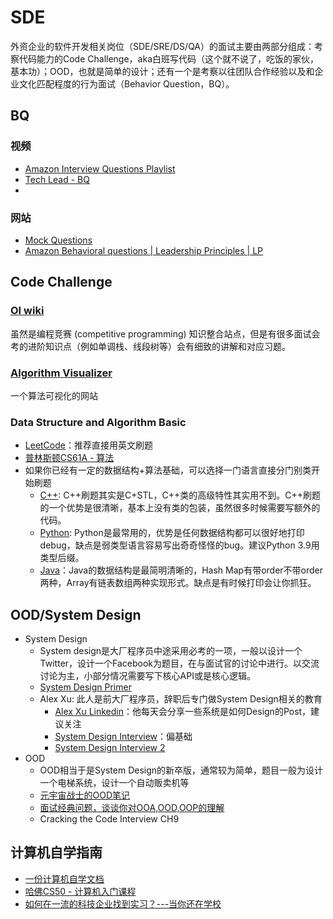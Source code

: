 # SDE

外资企业的软件开发相关岗位（SDE/SRE/DS/QA）的面试主要由两部分组成：考察代码能力的Code Challenge，aka白班写代码（这个就不说了，吃饭的家伙，基本功）；OOD，也就是简单的设计；还有一个是考察以往团队合作经验以及和企业文化匹配程度的行为面试（Behavior Question，BQ）。

## BQ 

### 视频

- [Amazon Interview Questions Playlist](https://www.youtube.com/watch?v=RMA7tI-LTWY&list=PLLucmoeZjtMR990BPePcn5WgoCM_OX0YB&index=4)
- [Tech Lead - BQ](https://www.youtube.com/watch?v=EVavVNhG5l8)
- 

### 网站

- [Mock Questions](https://www.mockquestions.com/topics/)
- [Amazon Behavioral questions | Leadership Principles | LP](https://leetcode.com/discuss/interview-question/437082/Amazon-Behavioral-questions-or-Leadership-Principles-or-LP)

## Code Challenge

### [OI wiki](https://oi-wiki.org/intro/about/)

虽然是编程竞赛 (competitive programming) 知识整合站点，但是有很多面试会考的进阶知识点（例如单调栈、线段树等）会有细致的讲解和对应习题。

### [Algorithm Visualizer](https://algorithm-visualizer.org/)

一个算法可视化的网站

### Data Structure and Algorithm Basic

- [LeetCode](https://leetcode.com/)：推荐直接用英文刷题
- [普林斯顿CS61A - 算法](https://csdiy.wiki/%E6%95%B0%E6%8D%AE%E7%BB%93%E6%9E%84%E4%B8%8E%E7%AE%97%E6%B3%95/Algo/)
- 如果你已经有一定的数据结构+算法基础，可以选择一门语言直接分门别类开始刷题
  - [C++](https://github.com/changgyhub/leetcode_101): C++刷题其实是C+STL，C++类的高级特性其实用不到。C++刷题的一个优势是很清晰，基本上没有类的包装，虽然很多时候需要写额外的代码。
  - [Python](https://github.com/itcharge/LeetCode-Py): Python是最常用的，优势是任何数据结构都可以很好地打印debug，缺点是弱类型语言容易写出奇奇怪怪的bug。建议Python 3.9用类型后缀。
  - [Java](https://github.com/Blankj/awesome-java-leetcode)：Java的数据结构是最简明清晰的，Hash Map有带order不带order两种，Array有链表数组两种实现形式。缺点是有时候打印会让你抓狂。

## OOD/System Design

- System Design
  - System design是大厂程序员中途采用必考的一项，一般以设计一个Twitter，设计一个Facebook为题目，在与面试官的讨论中进行。以交流讨论为主，小部分情况需要写下核心API或是核心逻辑。
  - [System Design Primer](https://github.com/donnemartin/system-design-primer)
  - Alex Xu: 此人是前大厂程序员，辞职后专门做System Design相关的教育
    - [Alex Xu Linkedin](https://www.linkedin.com/in/alex-xu-a8131b11/)：他每天会分享一些系统是如何Design的Post，建议关注
    - [System Design Interview](https://www.amazon.co.jp/-/en/Alex-Xu/dp/B08CMF2CQF)：偏基础
    - [System Design Interview 2](https://www.amazon.co.jp/-/en/Alex-Xu/dp/1736049119/ref=pd_lpo_1?pd_rd_w=5ylp0&content-id=amzn1.sym.d769922e-188a-40cc-a180-3315f856e8d6&pf_rd_p=d769922e-188a-40cc-a180-3315f856e8d6&pf_rd_r=7VPW5VVMWWCJ9XWEP20T&pd_rd_wg=G9vNz&pd_rd_r=740f5173-b352-4a60-8f1f-77292f49dbd1&pd_rd_i=1736049119&psc=1)
- OOD
  - OOD相当于是System Design的新卒版，通常较为简单，题目一般为设计一个电梯系统，设计一个自动贩卖机等
  - [元宇宙战士的OOD笔记](https://qiusenwan.notion.site/ODD-e4016d77bbd6452ba112e18cd35d4152)
  - [面试经典问题，谈谈你对OOA,OOD,OOP的理解](https://lovojava.github.io/2017/06/19/20170619/)
  - Cracking the Code Interview CH9

## 计算机自学指南

- [一份计算机自学文档](https://github.com/PKUFlyingPig/cs-self-learning/tree/master/docs)
- [哈佛CS50 - 计算机入门课程](https://www.youtube.com/playlist?list=PLhQjrBD2T382_R182iC2gNZI9HzWFMC_8)
- [如何在一流的科技企业找到实习？---当你还在学校](https://liuyuchen777.github.io/2021/10/04/How-to-land-job-in-Big-Tech-when-you-are-still-at-school/)
